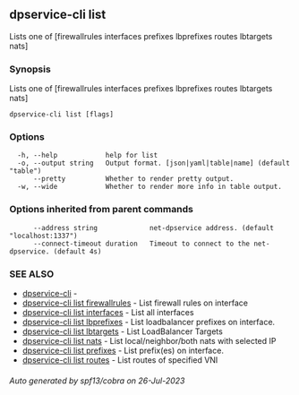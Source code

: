 ## dpservice-cli list

Lists one of [firewallrules interfaces prefixes lbprefixes routes lbtargets nats]

### Synopsis

Lists one of [firewallrules interfaces prefixes lbprefixes routes lbtargets nats]

```
dpservice-cli list [flags]
```

### Options

```
  -h, --help            help for list
  -o, --output string   Output format. [json|yaml|table|name] (default "table")
      --pretty          Whether to render pretty output.
  -w, --wide            Whether to render more info in table output.
```

### Options inherited from parent commands

```
      --address string             net-dpservice address. (default "localhost:1337")
      --connect-timeout duration   Timeout to connect to the net-dpservice. (default 4s)
```

### SEE ALSO

* [dpservice-cli](dpservice-cli.md)	 - 
* [dpservice-cli list firewallrules](dpservice-cli_list_firewallrules.md)	 - List firewall rules on interface
* [dpservice-cli list interfaces](dpservice-cli_list_interfaces.md)	 - List all interfaces
* [dpservice-cli list lbprefixes](dpservice-cli_list_lbprefixes.md)	 - List loadbalancer prefixes on interface.
* [dpservice-cli list lbtargets](dpservice-cli_list_lbtargets.md)	 - List LoadBalancer Targets
* [dpservice-cli list nats](dpservice-cli_list_nats.md)	 - List local/neighbor/both nats with selected IP
* [dpservice-cli list prefixes](dpservice-cli_list_prefixes.md)	 - List prefix(es) on interface.
* [dpservice-cli list routes](dpservice-cli_list_routes.md)	 - List routes of specified VNI

###### Auto generated by spf13/cobra on 26-Jul-2023
